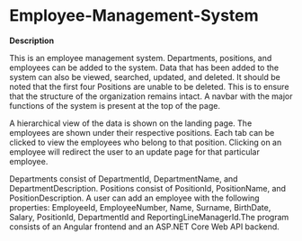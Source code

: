 # Employee-Management-System

**Description**

This is an employee management system. Departments, positions, and employees can be added to the system. Data that has been added to the system can also be viewed, searched, updated, and deleted. It should be noted that the first four Positions are unable to be deleted. This is to ensure that the structure of the organization remains intact. A navbar with the major functions of the system is present at the top of the page.

A hierarchical view of the data is shown on the landing page. The employees are shown under their respective positions. Each tab can be clicked to view the employees who belong to that position. Clicking on an employee will redirect the user to an update page for that particular employee.



Departments consist of DepartmentId, DepartmentName, and DepartmentDescription. Positions consist of PositionId, PositionName, and PositionDescription. A user can add an employee with the following properties: EmployeeId, EmployeeNumber, Name, Surname, BirthDate, Salary, PositionId, DepartmentId and ReportingLineManagerId.The program consists of an Angular frontend and an ASP.NET Core Web API backend. 
